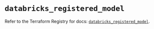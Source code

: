 # `databricks_registered_model`

Refer to the Terraform Registry for docs: [`databricks_registered_model`](https://registry.terraform.io/providers/databricks/databricks/1.76.0/docs/resources/registered_model).
